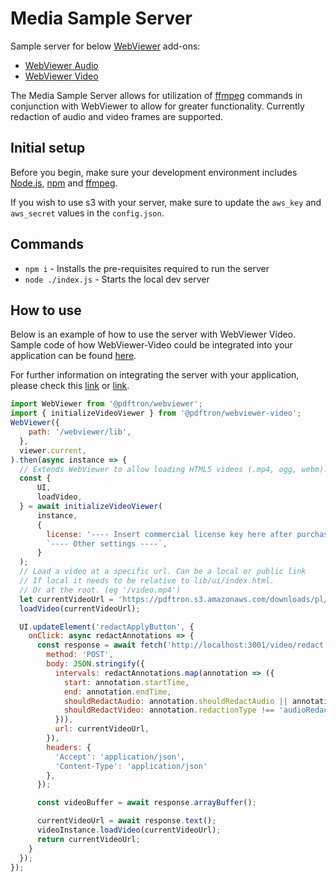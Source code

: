# Media Sample Server

Sample server for below [WebViewer](https://www.pdftron.com/documentation/web/) add-ons:

- [WebViewer Audio](https://github.com/XodoDocs/WebViewer-audio)
- [WebViewer Video](https://github.com/XodoDocs/WebViewer-video)

The Media Sample Server allows for utilization of [ffmpeg](https://ffmpeg.org/) commands in conjunction with WebViewer to allow for greater functionality. Currently redaction of audio and video frames are supported.

## Initial setup

Before you begin, make sure your development environment includes [Node.js](https://nodejs.org/en/), [npm](https://www.npmjs.com/get-npm) and [ffmpeg](https://ffmpeg.org/download.html).

If you wish to use s3 with your server, make sure to update the `aws_key` and `aws_secret` values in the `config.json`.

## Commands

- `npm i` - Installs the pre-requisites required to run the server
- `node ./index.js` - Starts the local dev server

## How to use

Below is an example of how to use the server with WebViewer Video. Sample code of how WebViewer-Video could be integrated into your application can be found [here](https://github.com/pdftron/WebViewer-video-sample).

For further information on integrating the server with your application, please check this [link](https://www.pdftron.com/documentation/web/guides/video/video-redaction/) or 
[link](https://www.pdftron.com/documentation/web/guides/audio/audio-redaction/).

```javascript
import WebViewer from '@pdftron/webviewer';
import { initializeVideoViewer } from '@pdftron/webviewer-video';
WebViewer({
    path: '/webviewer/lib',
  },
  viewer.current,
).then(async instance => {
  // Extends WebViewer to allow loading HTML5 videos (.mp4, ogg, webm).
  const {
      UI,
      loadVideo,
  } = await initializeVideoViewer(
      instance,
      {
        license: '---- Insert commercial license key here after purchase ----',
        `---- Other settings ----`,
      }
  );
  // Load a video at a specific url. Can be a local or public link
  // If local it needs to be relative to lib/ui/index.html.
  // Or at the root. (eg '/video.mp4')
  let currentVideoUrl = 'https://pdftron.s3.amazonaws.com/downloads/pl/video/video.mp4';
  loadVideo(currentVideoUrl);

  UI.updateElement('redactApplyButton', {
    onClick: async redactAnnotations => {
      const response = await fetch('http://localhost:3001/video/redact', {
        method: 'POST',
        body: JSON.stringify({
          intervals: redactAnnotations.map(annotation => ({
            start: annotation.startTime,
            end: annotation.endTime,
            shouldRedactAudio: annotation.shouldRedactAudio || annotation.redactionType === 'audioRedaction',
            shouldRedactVideo: annotation.redactionType !== 'audioRedaction',
          })),
          url: currentVideoUrl,
        }),
        headers: {
          'Accept': 'application/json',
          'Content-Type': 'application/json'
        },
      });

      const videoBuffer = await response.arrayBuffer();

      currentVideoUrl = await response.text();
      videoInstance.loadVideo(currentVideoUrl);
      return currentVideoUrl;
    }
  });
});
```
